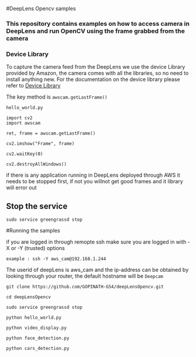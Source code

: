 #DeepLens Opencv samples 

### This repository contains examples on how to access camera in DeepLens and run OpenCV using the frame grabbed from the camera 


### Device Library 

To capture the camera feed from the DeepLens we use the device Library provided by Amazon, the camera comes with all the libraries, so no need to install anything new. For the documentation on the device library please refer to [Device Library](https://docs.aws.amazon.com/deeplens/latest/dg/deeplens-device-library.html)

The key method is ````awscam.getLastFrame()````

````hello_world.py````

````
import cv2
import awscam

ret, frame = awscam.getLastFrame()

cv2.imshow("Frame", frame)

cv2.waitKey(0)

cv2.destroyAllWindows()

````

if there is any application running in DeepLens deployed through AWS it needs to be stopped first, if not you willnot get good frames and it library will error out 

## Stop the service 

````
sudo service greengrassd stop  ````

#Running the samples 

if you are logged in through remopte ssh make sure you are logged in with -X or -Y (trusted) options 

```` example : ssh -Y aws_cam@192.168.1.244 ```` 

The userid of deepLens is aws_cam and the ip-address can be obtained by looking through your router, the default hostname will be ````Deepcam```` 


````
git clone https://github.com/GOPINATH-GS4/deepLensOpencv.git

cd deepLensOpencv

sudo service greengrassd stop  

python hello_world.py 

python video_display.py 
 
python face_detection.py 

python cars_detection.py 
 
````

